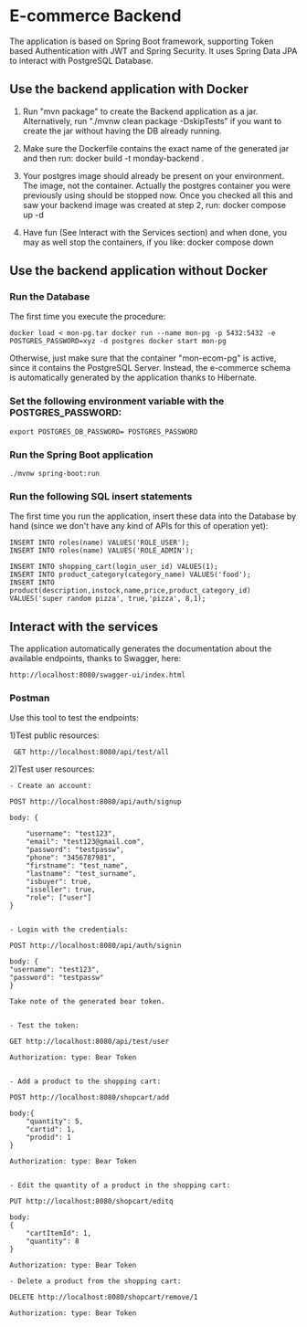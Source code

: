 # E-commerce Backend
The application is based on Spring Boot framework, supporting Token based Authentication with JWT and Spring Security.
It uses Spring Data JPA to interact with PostgreSQL Database.

## Use the backend application with Docker
1. Run "mvn package" to create the Backend application as a jar. Alternatively, run "./mvnw clean package -DskipTests" if you want to create the jar without having the DB already running.

2. Make sure the Dockerfile contains the exact name of the generated jar and then run:
docker build -t monday-backend .

3. Your postgres image should already be present on your environment. The image, not the container. Actually the postgres container you were previously using should be stopped now. Once you checked all this and saw your backend image was created at step 2, run: docker compose up -d

4. Have fun (See Interact with the Services section) and when done, you may as well stop the containers, if you like: docker compose down




## Use the backend application without Docker
### Run the Database
The first time you execute the procedure:
```
docker load < mon-pg.tar docker run --name mon-pg -p 5432:5432 -e POSTGRES_PASSWORD=xyz -d postgres docker start mon-pg
```
Otherwise, just make sure that the container "mon-ecom-pg" is active, since it contains the PostgreSQL Server.
Instead, the e-commerce schema is automatically generated by the application thanks to Hibernate.

### Set the following environment variable with the POSTGRES_PASSWORD:
```
export POSTGRES_DB_PASSWORD= POSTGRES_PASSWORD
```

### Run the Spring Boot application
```
./mvnw spring-boot:run
```

### Run the following SQL insert statements 
The first time you run the application, insert these data into the Database by hand (since we don't have any kind of APIs for this of operation yet):
```
INSERT INTO roles(name) VALUES('ROLE_USER');
INSERT INTO roles(name) VALUES('ROLE_ADMIN');

INSERT INTO shopping_cart(login_user_id) VALUES(1);
INSERT INTO product_category(category_name) VALUES('food');
INSERT INTO product(description,instock,name,price,product_category_id) VALUES('super random pizza', true,'pizza', 8,1);
```


## Interact with the services
The application automatically generates the documentation about the available endpoints, thanks to Swagger, here:
```
http://localhost:8080/swagger-ui/index.html
```
### Postman
Use this tool to test the endpoints:

1)Test public resources:
```
 GET http://localhost:8080/api/test/all
```
2)Test user resources:
``` 
- Create an account:

POST http://localhost:8080/api/auth/signup

body: {  
    
    "username": "test123",
    "email": "test123@gmail.com",
    "password": "testpassw",
    "phone": "3456787981",
    "firstname": "test_name",
    "lastname": "test_surname",
    "isbuyer": true,
    "isseller": true,
    "role": ["user"]
}   


- Login with the credentials:

POST http://localhost:8080/api/auth/signin

body: {  
"username": "test123",
"password": "testpassw"
}

Take note of the generated bear token.


- Test the token: 

GET http://localhost:8080/api/test/user

Authorization: type: Bear Token


- Add a product to the shopping cart:

POST http://localhost:8080/shopcart/add

body:{
    "quantity": 5,
    "cartid": 1,
    "prodid": 1
}

Authorization: type: Bear Token


- Edit the quantity of a product in the shopping cart:

PUT http://localhost:8080/shopcart/editq

body:
{
    "cartItemId": 1,
    "quantity": 8
}

Authorization: type: Bear Token

- Delete a product from the shopping cart:

DELETE http://localhost:8080/shopcart/remove/1

Authorization: type: Bear Token
``` 
